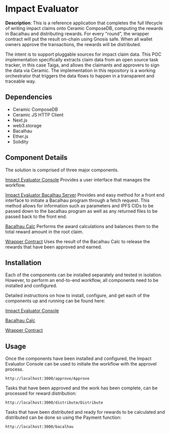 # Impact Evaluator

**Description**:
This is a reference application that completes the full lifecycle of writing impact claims onto Ceramic ComposeDB, computing the rewards in Bacalhau and distributing rewards. For every "round", the wrapper contract will put the result on-chain using Gnosis safe. When all wallet owners approve the transactions, the rewards will be distributed.

The intent is to support pluggable sources for impact claim data. This POC implementation specifically extracts claim data from an open source task tracker, in this case Taiga, and allows the claimants and approvers to sign the data via Ceramic. The implementation in this repository is a working orchestrator that triggers the data flows to happen in a transparent and traceable way.

## Dependencies

- Ceramic ComposeDB
- Ceramic JS HTTP Client
- Next.js
- web3.storage
- Bacalhau
- Ether.js
- Solidity

## Component Details

The solution is comprised of three major components.

[Impact Evaluator Console](./task/README.md)
Provides a user interface that manages the workflow.

[Impact Evaluator Bacalhau Server](server/README.md)
Provides and easy method for a front end interface to initiate a Bacalhau program through a fetch request. This method allows for information such as parameters and IPFS CIDs to be passed down to the bacalhau program as well as any returned files to be passed back to the front end.

[Bacalhau Calc](./baclahauC/README.md)
Performs the award calculations and balances them to the total reward amount in the root claim.

[Wrapper Contract](./contracts/README.md)
Uses the result of the Bacalhau Calc to release the rewards that have been approved and earned.

## Installation

Each of the components can be installed separately and tested in isolation. However, to perform an end-to-end workflow, all components need to be installed and configured.

Detailed instructions on how to install, configure, and get each of the components up and running can be found here:

[Impact Evaluator Console](./task/INSTALL.md)

[Bacalhau Calc](./baclahauC/README.md)

[Wrapper Contract](./contracts/README.md)

## Usage

Once the components have been installed and configured, the Impact Evaluator Console can be used to initiate the workflow with the approvel process.

```
http://localhost:3000/approve/Approve

```

Tasks that have been approved and the work has been complete, can be processed for reward distribution:

```
http://localhost:3000/distribute/Distribute
```

Tasks that have been distributed and ready for rewards to be calculated and distributed can be done so using the Payment function:

```
http://localhost:3000/bacalhau
```
